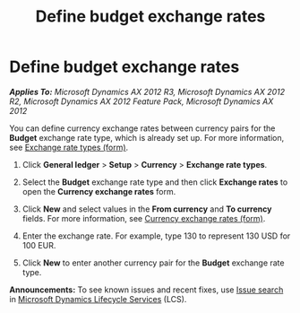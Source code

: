 ﻿---
title: Define budget exchange rates
TOCTitle: Define budget exchange rates
ms:assetid: 3f123515-140d-4e33-9daf-e297613dea7c
ms:mtpsurl: https://technet.microsoft.com/en-us/library/Hh242250(v=AX.60)
ms:contentKeyID: 36056697
ms.date: 04/18/2014
mtps_version: v=AX.60
f1_keywords:
- budget currency exchange rates
- exchange rates for budget currencies
---

# Define budget exchange rates 


_**Applies To:** Microsoft Dynamics AX 2012 R3, Microsoft Dynamics AX 2012 R2, Microsoft Dynamics AX 2012 Feature Pack, Microsoft Dynamics AX 2012_

You can define currency exchange rates between currency pairs for the **Budget** exchange rate type, which is already set up. For more information, see [Exchange rate types (form)](https://technet.microsoft.com/en-us/library/hh242857\(v=ax.60\)).

1.  Click **General ledger** \> **Setup** \> **Currency** \> **Exchange rate types**.

2.  Select the **Budget** exchange rate type and then click **Exchange rates** to open the **Currency exchange rates** form.

3.  Click **New** and select values in the **From currency** and **To currency** fields. For more information, see [Currency exchange rates (form)](https://technet.microsoft.com/en-us/library/hh209477\(v=ax.60\)).

4.  Enter the exchange rate. For example, type 130 to represent 130 USD for 100 EUR.

5.  Click **New** to enter another currency pair for the **Budget** exchange rate type.

  
**Announcements:** To see known issues and recent fixes, use [Issue search](http://go.microsoft.com/fwlink/?linkid=389258) in [Microsoft Dynamics Lifecycle Services](http://go.microsoft.com/fwlink/?linkid=306505) (LCS).


